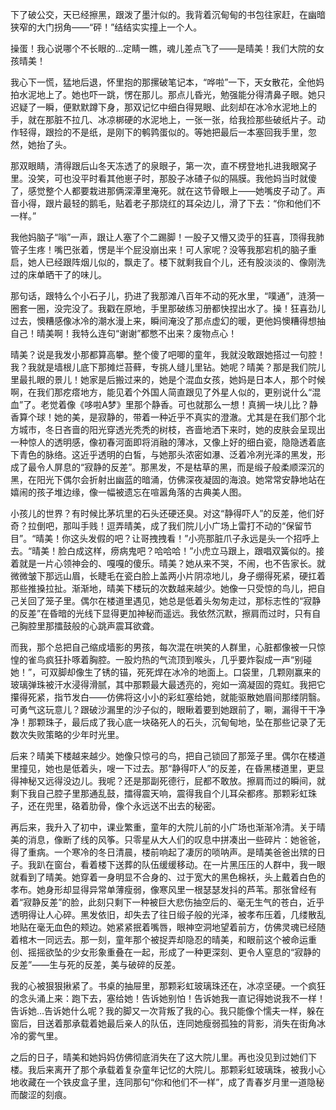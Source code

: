下了破公交，天已经擦黑，跟泼了墨汁似的。我背着沉甸甸的书包往家赶，在幽暗狭窄的大门拐角——“砰！”结结实实撞上一个人。

操蛋！我心说哪个不长眼的…定睛一瞧，魂儿差点飞了——是晴美！我们大院的女孩晴美！

我心下一慌，猛地后退，怀里抱的那摞破笔记本，“哗啦”一下，天女散花，全他妈拍水泥地上了。她也吓一跳，愣在那儿。那点儿昏光，勉强能分得清鼻子眼。她只迟疑了一瞬，便默默蹲下身，那双记忆中细白得晃眼、此刻却在冰冷水泥地上的手，就在那脏不拉几、冰凉梆硬的水泥地上，一张一张，给我捡那些破纸片子。动作轻得，跟捡的不是纸，是刚下的鹌鹑蛋似的。等她把最后一本塞回我手里，忽然，她抬了头。

那双眼睛，清得跟后山冬天冻透了的泉眼子，第一次，直不楞登地扎进我眼窝子里。没笑，可也没平时看其他崽子时，那股子冰碴子似的隔膜。我他妈当时就傻了，感觉整个人都要栽进那俩深潭里淹死。就在这节骨眼上——她嘴皮子动了。声音小得，跟片最轻的鹅毛，贴着老子那烧红的耳朵边儿，滑了下去：“你和他们不一样。”

我他妈脑子“嗡”一声，跟让人塞了个二踢脚！一股子又懵又烫乎的狂喜，顶得我肺管子生疼！嘴巴张着，愣是半个屁没崩出来！可人家呢？没等我那宕机的脑子重启，她人已经跟阵烟儿似的，飘走了。楼下就剩我自个儿，还有股淡淡的、像刚洗过的床单晒干了的味儿。

那句话，跟特么个小石子儿，扔进了我那滩八百年不动的死水里，“噗通”，涟漪一圈套一圈，没完没了。我戳在原地，手里那破练习册都快捏出水了。操！狂喜劲儿过去，懊糟感像冰冷的潮水漫上来，瞬间淹没了那点虚幻的暖，更他妈懊糟得想抽自己！晴美啊！我特么连句“谢谢”都憋不出来？废物点心！

晴美？说是我发小那都算高攀。整个傻了吧唧的童年，我就没敢跟她搭过一句腔！我？我就是墙根儿底下那摊烂苔藓，专挑人缝儿里钻。她呢？晴美？那是我们院儿里最扎眼的景儿！她家是后搬过来的，她是个混血女孩，她妈是日本人，那个时候啊，在我们那疙瘩地方，能见着个外国人简直跟见了外星人似的，更别说什么“混血”了。老觉着像《哆啦A梦》里那个静香。可也就那么一想！真搁一块儿比？静香算个球！她的美，是寂静的，带着一种近乎不真实的澄澈。尤其是在我们那个北方城市，冬日吝啬的阳光穿透光秃秃的树枝，吝啬地洒下来时，她的皮肤会呈现出一种惊人的透明感，像初春河面即将消融的薄冰，又像上好的细白瓷，隐隐透着底下青色的脉络。这近乎透明的白皙，与她那头浓密如瀑、泛着冷冽光泽的黑发，形成了最令人屏息的“寂静的反差”。那黑发，不是枯草的黑，而是缎子般柔顺深沉的黑，在阳光下偶尔会折射出幽蓝的暗涌，仿佛深夜凝固的海浪。她常常安静地站在嬉闹的孩子堆边缘，像一幅被遗忘在喧嚣角落的古典美人图。

小孩儿的世界？有时候比茅坑里的石头还硬还臭。对这“静得吓人”的反差，他们好奇？拉倒吧，那叫手贱！逗弄晴美，成了我们院儿小广场上雷打不动的“保留节目”。“晴美！你这头发假的吧？让哥拽拽看！”小亮那脏爪子永远是头一个招呼上去。“晴美！脸白成这样，痨病鬼吧？哈哈哈！”小虎立马跟上，跟唱双簧似的。接着就是一片心领神会的、嘎嘎的傻乐。晴美？她从来不哭，不闹，也不告家长。就微微皱下那远山眉，长睫毛在瓷白脸上盖两小片阴凉地儿，身子绷得死紧，硬扛着那些推搡拉扯。渐渐地，晴美下楼玩的次数越来越少。她像一只受惊的鸟儿，把自己关回了笼子里。偶尔在楼道里遇见，她总是低着头匆匆走过，那标志性的“寂静的反差”在昏暗的光线下显得更加神秘而遥远。我依然沉默，擦肩而过时，只有自己胸腔里那擂鼓般的心跳声震耳欲聋。

而我，那个总把自己缩成墙影的男孩，每次混在哄笑的人群里，心脏都像被一只惊惶的雀鸟疯狂扑啄着胸腔。一股灼热的气流顶到喉头，几乎要炸裂成一声“别碰她！”，可双脚却像生了锈的锚，死死焊在冰冷的地面上。口袋里，几颗刚赢来的玻璃弹珠被汗水浸得滑腻，其中那颗最大最透亮的，宛如一滴凝固的霓虹。我把它攥得死紧，指节发白——仿佛将这小小的彩虹塞给她，就能驱散她眉间那缕阴翳。可勇气这玩意儿？跟破沙漏里的沙子似的，眼瞅着要到她跟前了，唰，漏得干干净净！那颗珠子，最后成了我心底一块硌死人的石头，沉甸甸地，坠在那些记录了无数次失败策略的少年时光里。

后来？晴美下楼越来越少。她像只惊弓的鸟，把自己锁回了那笼子里。偶尔在楼道里撞见，她也是低着头，嗖一下过去。那“静得吓人”的反差，在昏黑楼道里，更显得神秘又远得没边儿。我呢？还是那副死德行，屁都不敢放。擦肩而过的瞬间，就剩下我自己腔子里那通乱鼓，擂得震天响，震得我自个儿耳朵都疼。那颗彩虹珠子，还在兜里，硌着肋骨，像个永远送不出去的秘密。

再后来，我升入了初中，课业繁重，童年的大院儿前的小广场也渐渐冷清。关于晴美的消息，像断了线的风筝。只零星从大人们的叹息中拼凑出一些碎片：她爸爸，得了重病。一个寒冷的冬日清晨，楼前响起了凄厉的唢呐声。是晴美爸爸出殡的日子。我趴在窗台，看着楼下送葬的队伍缓缓移动。在一片黑压压的人群中，我一眼就看到了晴美。她穿着一身明显不合身的、过于宽大的黑色棉袄，头上戴着白色的孝布。她身形却显得异常单薄瘦弱，像寒风里一根瑟瑟发抖的芦苇。那张曾经有着“寂静反差”的脸，此刻只剩下一种被巨大悲伤抽空后的、毫无生气的苍白，近乎透明得让人心碎。黑发依旧，却失去了往日缎子般的光泽，被孝布压着，几缕散乱地贴在毫无血色的颊边。她紧紧抿着嘴唇，眼神空洞地望着前方，仿佛灵魂已经随着棺木一同远去。那一刻，童年那个被捉弄却隐忍的晴美，和眼前这个被命运重创、摇摇欲坠的少女形象重叠在一起，形成了一种更深刻、更令人窒息的“寂静的反差”——生与死的反差，美与破碎的反差。

我的心被狠狠揪紧了。书桌的抽屉里，那颗彩虹玻璃珠还在，冰凉坚硬。一个疯狂的念头涌上来：跑下去，塞给她！告诉她别怕！告诉她我一直记得她说我不一样！告诉她…告诉她什么呢？我的脚又一次背叛了我的心。我只能像个懦夫一样，躲在窗后，目送着那承载着她最后亲人的队伍，连同她瘦弱孤独的背影，消失在街角冰冷的雾气里。

之后的日子，晴美和她妈妈仿佛彻底消失在了这大院儿里。再也没见到过她们下楼。我后来离开了那个承载着复杂童年记忆的大院儿。那颗彩虹玻璃珠，被我小心地收藏在一个铁皮盒子里，连同那句“你和他们不一样”，成了青春岁月里一道隐秘而酸涩的刻痕。

